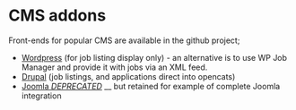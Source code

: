 # CMS addons

Front-ends for popular CMS are available in the github project;

* [Wordpress](https://github.com/UltraSimplified/OpenCATS/tree/master/wordpress-plugin/wp-opencats) (for job listing display only) - an alternative is to use WP Job Manager and provide it with jobs via an XML feed.
* [Drupal](https://github.com/Inuits/drupal-cats-plugin) (job listings, and applications  direct into opencats)
* [Joomla _DEPRECATED_](https://github.com/opencats/joomla-connector) __ but retained for example of complete Joomla integration

